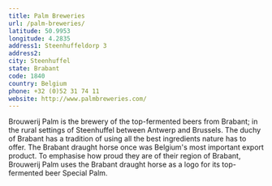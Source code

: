 ```yaml
---
title: Palm Breweries
url: /palm-breweries/
latitude: 50.9953
longitude: 4.2835
address1: Steenhuffeldorp 3
address2: 
city: Steenhuffel
state: Brabant
code: 1840
country: Belgium
phone: +32 (0)52 31 74 11
website: http://www.palmbreweries.com/
---
```

Brouwerij Palm is the brewery of the top-fermented beers from Brabant; in the rural settings of Steenhuffel between Antwerp and Brussels. The duchy of Brabant has a tradition of using all the best ingredients nature has to offer. The Brabant draught horse once was Belgium's most important export product. To emphasise how proud they are of their region of Brabant, Brouwerij Palm uses the Brabant draught horse as a logo for its top-fermented beer Special Palm.
